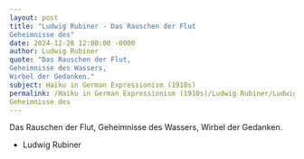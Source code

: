 ```yaml
---
layout: post
title: "Ludwig Rubiner - Das Rauschen der Flut 
Geheimnisse des"
date: 2024-12-28 12:00:00 -0000
author: Ludwig Rubiner
quote: "Das Rauschen der Flut, 
Geheimnisse des Wassers, 
Wirbel der Gedanken."
subject: Haiku in German Expressionism (1910s)
permalink: /Haiku in German Expressionism (1910s)/Ludwig Rubiner/Ludwig Rubiner - Das Rauschen der Flut 
Geheimnisse des
---
```


Das Rauschen der Flut, 
Geheimnisse des Wassers, 
Wirbel der Gedanken.

- Ludwig Rubiner
